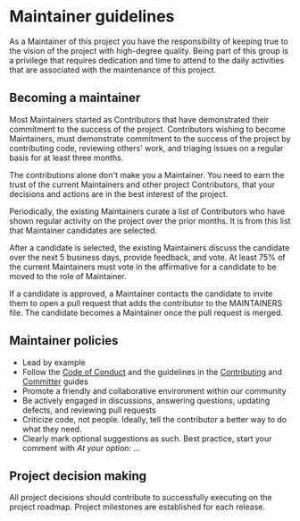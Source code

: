 <!--
Copyright (c) 2024 Dell Inc., or its subsidiaries. All Rights Reserved.

Licensed under the Apache License, Version 2.0 (the "License");
you may not use this file except in compliance with the License.
You may obtain a copy of the License at

    http://www.apache.org/licenses/LICENSE-2.0
-->

# Maintainer guidelines

As a Maintainer of this project you have the responsibility of keeping true to the vision of the project with high-degree quality. Being part of this group is a privilege that requires dedication and time to attend to the daily activities that are associated with the maintenance of this project.

## Becoming a maintainer

Most Maintainers started as Contributors that have demonstrated their commitment to the success of the project. Contributors wishing to become Maintainers, must demonstrate commitment to the success of the project by contributing code, reviewing others' work, and triaging issues on a regular basis for at least three months.

The contributions alone don't make you a Maintainer. You need to earn the trust of the current Maintainers and other project Contributors, that your decisions and actions are in the best interest of the project.

Periodically, the existing Maintainers curate a list of Contributors who have shown regular activity on the project over the prior months. It is from this list that Maintainer candidates are selected.

After a candidate is selected, the existing Maintainers discuss the candidate over the next 5 business days, provide feedback, and vote. At least 75% of the current Maintainers must vote in the affirmative for a candidate to be moved to the role of Maintainer.

If a candidate is approved, a Maintainer contacts the candidate to invite them to open a pull request that adds the contributor to the MAINTAINERS file. The candidate becomes a Maintainer once the pull request is merged.

## Maintainer policies

* Lead by example
* Follow the [Code of Conduct](https://github.com/dell/ansible-powerstore/blob/main/docs/CODE_OF_CONDUCT.md) and the guidelines in the [Contributing](https://github.com/dell/ansible-powerstore/blob/main/docs/CONTRIBUTING.md) and [Committer](https://github.com/dell/ansible-powerstore/blob/main/docs/COMMITTER_GUIDE.md) guides
* Promote a friendly and collaborative environment within our community
* Be actively engaged in discussions, answering questions, updating defects, and reviewing pull requests
* Criticize code, not people. Ideally, tell the contributor a better way to do what they need.
* Clearly mark optional suggestions as such. Best practice, start your comment with *At your option: …*

## Project decision making

All project decisions should contribute to successfully executing on the project roadmap. Project milestones are established for each release.
